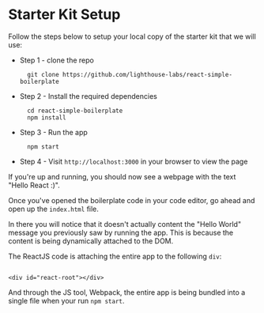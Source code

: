 # Starter Kit Setup

Follow the steps below to setup your local copy of the starter kit that we will use:

* Step 1 - clone the repo

        git clone https://github.com/lighthouse-labs/react-simple-boilerplate

* Step 2 - Install the required dependencies
    
        cd react-simple-boilerplate
        npm install

* Step 3 - Run the app

        npm start

* Step 4 - Visit `http://localhost:3000` in your browser to view the page


If you're up and running, you should now see a webpage with the text "Hello React :)".

Once you've opened the boilerplate code in your code editor, go ahead and open up the `index.html` file.

In there you will notice that it doesn't actually content the "Hello World" message you previously saw by running the app. This is because the content is being dynamically attached to the DOM.

The ReactJS code is attaching the entire app to the following `div`:

```

<div id="react-root"></div>

```

And through the JS tool, Webpack, the entire app is being bundled into a single file when your run `npm start`.
